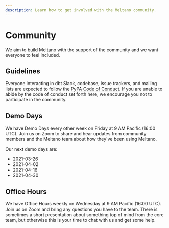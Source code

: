 ```yaml
---
description: Learn how to get involved with the Meltano community.
---
```


# Community

We aim to build Meltano with the support of the community and we want everyone to feel included.

## Guidelines

Everyone interacting in dbt Slack, codebase, issue trackers, and mailing lists are expected to follow the [PyPA Code of Conduct][conduct]. If you are unable to abide by the code of conduct set forth here, we encourage you not to participate in the community.

## Demo Days

We have Demo Days every other week on Friday at 9 AM Pacific (16:00 UTC). Join us on Zoom to share and hear updates from community members and the Meltano team about how they've been using Meltano.

Our next demo days are:

* 2021-03-26
* 2021-04-02
* 2021-04-16
* 2021-04-30

## Office Hours

We have Office Hours weekly on Wednesday at 9 AM Pacific (16:00 UTC). Join us on Zoom and bring any questions you have to the team. There is sometimes a short presentation about something top of mind from the core team, but otherwise this is your time to chat with us and get some help.

[conduct]: https://www.pypa.io/en/latest/code-of-conduct/
